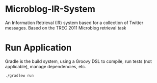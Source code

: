 # Microblog-IR-System
An Information Retrieval (IR) system based for a collection of Twitter messages. Based on the TREC 2011 Microblog retrieval task

# Run Application

Gradle is the build system, using a Groovy DSL to compile, run tests (not applicable), manage dependencies, etc. 

```shell
./gradlew run
```
